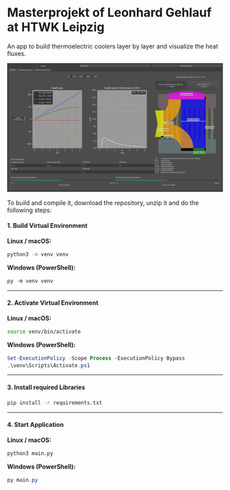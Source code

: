 # Masterprojekt of Leonhard Gehlauf at HTWK Leipzig

An app to build thermoelectric coolers layer by layer and visualize the heat fluxes.

![Screenshot](assets/output_whole.webp)

To build and compile it, download the repository, unzip it and do the following steps:

#### 1. Build Virtual Environment

**Linux / macOS:**

```bash
python3 -m venv venv
```

**Windows (PowerShell):**

```powershell
py -m venv venv
```

---

#### 2. Activate Virtual Environment

**Linux / macOS:**

```bash
source venv/bin/activate
```

**Windows (PowerShell):**

```powershell
Set-ExecutionPolicy -Scope Process -ExecutionPolicy Bypass
.\venv\Scripts\Activate.ps1
```

---

#### 3. Install required Libraries

```bash
pip install -r requirements.txt
```

---

#### 4. Start Application

**Linux / macOS:**

```bash
python3 main.py
```

**Windows (PowerShell):**

```powershell
py main.py
```
